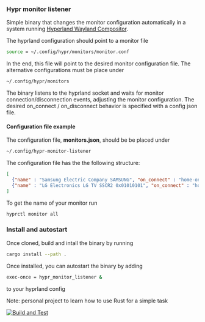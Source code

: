 ### Hypr monitor listener

Simple binary that changes the monitor configuration automatically in a system running [Hyperland Wayland Compositor](https://github.com/hyprwm/Hyprland).

The hyprland configuration should point to a monitor file

```bash
source = ~/.config/hypr/monitors/monitor.conf
```

In the end, this file will point to the desired monitor configuration file. The alternative configurations must be place under

```bash
~/.config/hypr/monitors
```

The binary listens to the hyprland socket and waits for monitor connection/disconnection events, adjusting the monitor configuration. The desired on_connect / on_disconnect behavior is specified with a config json file. 

#### Configuration file example

The configuration file, **monitors.json**, should be be placed under

```bash
~/.config/hypr-monitor-listener
```

The configuration file has the the following structure:

```json
[
  {"name" : "Samsung Electric Company SAMSUNG", "on_connect" : "home-one.conf", "on_disconnect" : "default.conf"},
  {"name" : "LG Electronics LG TV SSCR2 0x01010101", "on_connect" : "home-tv.conf", "on_disconnect" : "default.conf"}
]
```

To get the name of your monitor run

```bash
hyprctl monitor all
```

### Install and autostart

Once cloned, build and intall the binary by running

```bash
cargo install --path .
```

Once installed, you can autostart the binary by adding

```bash
exec-once = hypr_monitor_listener &
```

to your hyprland config 

Note: personal project to learn how to use Rust for a simple task


[![Build and Test](https://github.com/mirrorganger/hypr-monitor-listener/actions/workflows/rust.yml/badge.svg)](https://github.com/mirrorganger/hypr_monitor_listener/actions/workflows/rust.yml)
